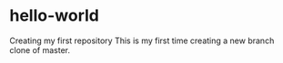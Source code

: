 # hello-world
Creating my first repository
This is my first time creating a new branch clone of master.
